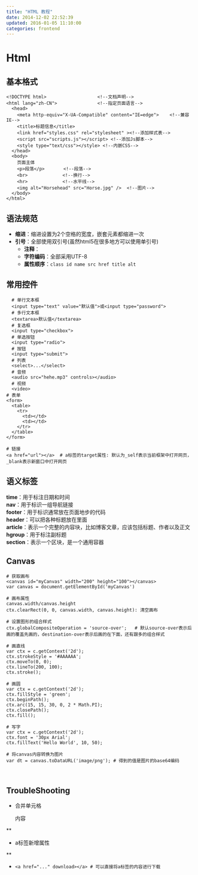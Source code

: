 ```yaml
---
title: "HTML 教程"
date: 2014-12-02 22:52:39
updated: 2016-01-05 11:10:00
categories: frontend
---
```

# Html
## 基本格式

    <!DOCTYPE html>                   <!--文档声明-->
    <html lang="zh-CN">               <!--指定页面语言-->
      <head>
        <meta http-equiv="X-UA-Compatible" content="IE=edge">    <!--兼容IE-->
        <title>标题信息</title>
        <link href="styles.css" rel="stylesheet" ><!--添加样式表-->
        <script src="scripts.js"></script> <!--添加Js脚本-->
        <style type="text/css"></style> <!--内嵌CSS-->
      </head>
      <body>
        页面主体
        <p>段落</p>       <!--段落-->
        <br>             <!--换行-->
        <hr>             <!--水平线-->
        <img alt="Horsehead" src="Horse.jpg" />  <!--图片-->
      </body>
    </html>

## 语法规范

* **缩进**：缩进设置为2个空格的宽度，嵌套元素都缩进一次
* **引号**：全部使用双引号(虽然html5在很多地方可以使用单引号)
    * **注释**：<!--注释内容-->
    * **字符编码**：全部采用UTF-8
    * **属性顺序**：`class id name src href title alt`

## 常用控件

	  # 单行文本框
	  <input type="text" value="默认值">或<input type="password">
	  # 多行文本框
	  <textarea>默认值</textarea>
	  # 复选框
	  <input type="checkbox">
	  # 单选按钮
	  <input type="radio">
	  # 按钮
	  <input type="submit">
	  # 列表
	  <select>...</select>
	  # 音频
	  <audio src="hehe.mp3" controls></audio>
	  # 视频
	  <video>
	# 表单
	<form>
	  <table>
	    <tr>
	      <td></td>
	      <td></td>
	    </tr>
	  </table>
	</form>
	
	# 链接
	<a href="url"></a>  # a标签的target属性: 默认为_self表示当前框架中打开网页，_blank表示新窗口中打开网页

## 语义标签

**time**：用于标注日期和时间  
**nav**：用于标识一组导航链接  
**footer**：用于标识通常放在页面地步的代码  
**header**：可以把各种标题放在里面  
**article**：表示一个完整的内容块，比如博客文章，应该包括标题、作者以及正文  
**hgroup**：用于标注副标题  
**section**：表示一个区块，是一个通用容器  


## Canvas

	# 获取画布
	<canvas id="myCanvas" width="200" height="100"></canvas>
	var canvas = document.getElementById('myCanvas')
	
	# 画布属性
	canvas.width/canvas.height
	ctx.clearRect(0, 0, canvas.width, canvas.height): 清空画布
	
	# 设置图形的组合样式
	ctx.globalCompositeOperation = 'source-over';	# 默认source-over表示后画的覆盖先画的，destination-over表示后画的在下面，还有跟多的组合样式
	
	# 画直线
	var ctx = c.getContext('2d');
	ctx.strokeStyle = '#AAAAAA';
	ctx.moveTo(0, 0);
	ctx.lineTo(200, 100);
	ctx.stroke();
	
	# 画圆
	var ctx = c.getContext('2d');
	ctx.fillStyle = 'green';
	ctx.beginPath();
	ctx.arc(15, 15, 30, 0, 2 * Math.PI);
	ctx.closePath();
	ctx.fill();
	
	# 写字
	var ctx = c.getContext('2d');
	ctx.font = '30px Arial';
	ctx.fillText('Hello World', 10, 50);
	
	# 将canvas内容转换为图片
	var dt = canvas.toDataURL('image/png');	# 得到的值是图片的base64编码


​	

## TroubleShooting
- 合并单元格

  	<td colspan="2">内容</td>



**

* a标签新增属性  

**

*     <a href="..." download></a> # 可以直接将a标签的内容进行下载  
